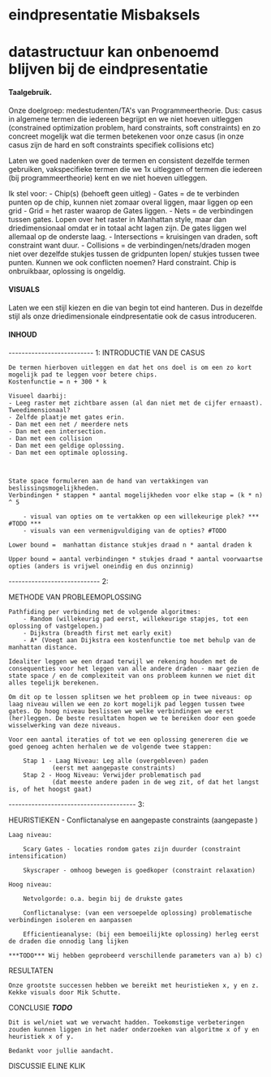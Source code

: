 # eindpresentatie Misbaksels
# datastructuur kan onbenoemd blijven bij de eindpresentatie

#### Taalgebruik.

Onze doelgroep: medestudenten/TA's van Programmeertheorie. Dus: casus in algemene termen die iedereen begrijpt en we niet hoeven uitleggen (constrained optimization problem, hard constraints, soft constraints) en zo concreet mogelijk wat die termen betekenen voor onze casus (in onze casus zijn de hard en soft constraints specifiek collisions etc)

Laten we goed nadenken over de termen en consistent dezelfde termen gebruiken, vakspecifieke termen die we 1x uitleggen of termen die iedereen (bij programmeertheorie) kent en we niet hoeven uitleggen.

Ik stel voor: 
    - Chip(s) (behoeft geen uitleg)
    - Gates = de te verbinden punten op de chip, kunnen niet zomaar overal liggen, maar liggen op een grid
    - Grid = het raster waarop de Gates liggen. 
    - Nets = de verbindingen tussen gates. Lopen over het raster in Manhattan style, maar dan driedimensionaal omdat er in totaal acht lagen zijn. De gates liggen wel allemaal op de onderste laag.
    - Intersections = kruisingen van draden, soft constraint want duur.
    - Collisions = de verbindingen/nets/draden mogen niet over dezelfde stukjes tussen de gridpunten lopen/ stukjes tussen twee punten. Kunnen we ook conflicten noemen? Hard constraint. Chip is onbruikbaar, oplossing is ongeldig.

#### VISUALS

Laten we een stijl kiezen en die van begin tot eind hanteren. Dus in dezelfde stijl als onze driedimensionale eindpresentatie ook de casus introduceren.

#### INHOUD
-------------------------- 1:
INTRODUCTIE VAN DE CASUS

    De termen hierboven uitleggen en dat het ons doel is om een zo kort mogelijk pad te leggen voor betere chips. 
    Kostenfunctie = n + 300 * k
    
    Visueel daarbij:
    - Leeg raster met zichtbare assen (al dan niet met de cijfer ernaast). Tweedimensionaal?
    - Zelfde plaatje met gates erin.
    - Dan met een net / meerdere nets
    - Dan met een intersection.
    - Dan met een collision
    - Dan met een geldige oplossing.
    - Dan met een optimale oplossing.



    State space formuleren aan de hand van vertakkingen van beslissingsmogelijkheden. 
    Verbindingen * stappen * aantal mogelijkheden voor elke stap = (k * n) ^ 5

        - visual van opties om te vertakken op een willekeurige plek? *** #TODO ***
        - visuals van een vermenigvuldiging van de opties? #TODO
    
    Lower bound =  manhattan distance stukjes draad n * aantal draden k

    Upper bound = aantal verbindingen * stukjes draad * aantal voorwaartse opties (anders is vrijwel oneindig en dus onzinnig)

---------------------------- 2:

METHODE VAN PROBLEEMOPLOSSING

    Pathfiding per verbinding met de volgende algoritmes:
        - Random (willekeurig pad eerst, willekeurige stapjes, tot een oplossing of vastgelopen.)
        - Dijkstra (breadth first met early exit)
        - A* (Voegt aan Dijkstra een kostenfunctie toe met behulp van de manhattan distance. 

    Idealiter leggen we een draad terwijl we rekening houden met de consequenties voor het leggen van alle andere draden - maar gezien de state space / en de complexiteit van ons probleem kunnen we niet dit alles tegelijk berekenen. 

    Om dit op te lossen splitsen we het probleem op in twee niveaus: op laag niveau willen we een zo kort mogelijk pad leggen tussen twee gates. Op hoog niveau beslissen we welke verbindingen we eerst (her)leggen. De beste resultaten hopen we te bereiken door een goede wisselwerking van deze niveaus.

    Voor een aantal iteraties of tot we een oplossing genereren die we goed genoeg achten herhalen we de volgende twee stappen:

        Stap 1 - Laag Niveau: Leg alle (overgebleven) paden 
                (eerst met aangepaste constraints)
        Stap 2 - Hoog Niveau: Verwijder problematisch pad 
                (dat meeste andere paden in de weg zit, of dat het langst is, of het hoogst gaat)

--------------------------------------- 3:

HEURISTIEKEN - Conflictanalyse en aangepaste constraints (aangepaste )

    Laag niveau: 
       
        Scary Gates - locaties rondom gates zijn duurder (constraint intensification)

        Skyscraper - omhoog bewegen is goedkoper (constraint relaxation)

    Hoog niveau:
    
        Netvolgorde: o.a. begin bij de drukste gates

        Conflictanalyse: (van een versoepelde oplossing) problematische verbindingen isoleren en aanpassen

        Efficientieanalyse: (bij een bemoeilijkte oplossing) herleg eerst de draden die onnodig lang lijken
    
    ***TODO*** Wij hebben geprobeerd verschillende parameters van a) b) c) 
       
RESULTATEN

    Onze grootste successen hebben we bereikt met heuristieken x, y en z.
    Kekke visuals door Mik Schutte.

CONCLUSIE ***TODO*** 
    
    Dit is wel/niet wat we verwacht hadden. Toekomstige verbeteringen zouden kunnen liggen in het nader onderzoeken van algoritme x of y en heuristiek x of y. 

    Bedankt voor jullie aandacht.

DISCUSSIE
    ELINE KLIK
    